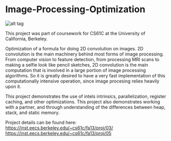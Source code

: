 Image-Processing-Optimization
=============================

![alt tag](https://raw.github.com/aaron-feldman/Image-Processing-Optimization/master/example_image.png)

This project was part of coursework for CS61C at the University of California, Berkeley.

Optimization of a formula for doing 2D convolution on images. 2D convolution is the main machinery behind most forms of image processing. From computer vision to feature detection, from processing MRI scans to making a selfie look like pencil sketches, 2D convolution is the main computation that is involved in a large portion of image processing algorithms. So it is greatly desired to have a very fast implementation of this computationally intensive operation, since image procesing relies heavily upon it.

This project demonstrates the use of intels intrinsics, parallelization, register caching, and other optimizations. This project also demonstrates working with a partner, and through understanding of the differences between heap, stack, and static memory.

Project details can be found here:
https://inst.eecs.berkeley.edu/~cs61c/fa13/proj/03/
https://inst.eecs.berkeley.edu/~cs61c/fa13/proj/05

